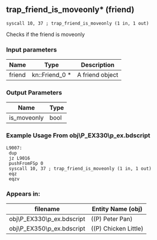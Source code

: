 ## trap_friend_is_moveonly* (friend)

`syscall 10, 37 ; trap_friend_is_moveonly (1 in, 1 out)`

Checks if the friend is moveonly

### Input parameters
| Name | Type | Description
|------|------|------------
| friend   | kn::Friend_0 *   | A friend object


### Output Parameters
| Name | Type
|------|-----
| is_moveonly   | bool   
### Example Usage From obj\P_EX330\p_ex.bdscript
```plaintext
L9007:
 dup 
 jz L9016
 pushFromFSp 0
 syscall 10, 37 ; trap_friend_is_moveonly (1 in, 1 out)
 eqz 
 eqzv
```


### Appears in:
| filename | Entity Name (obj)
|----------|-------------
| obj\P_EX330\p_ex.bdscript       | ((P) Peter Pan)          
| obj\P_EX350\p_ex.bdscript       | ((P) Chicken Little)          



